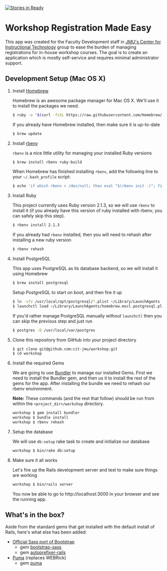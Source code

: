 [![Stories in Ready](https://badge.waffle.io/cit-jmu/workshop.png?label=ready&title=Ready)](https://waffle.io/cit-jmu/workshop)
# Workshop Registration Made Easy

This app was created for the Faculty Development staff in [JMU's Center for Instructional Technology](http://cit.jmu.edu/) group to ease the burden of managing registrations for in-house workshop courses.  The goal is to create an application which is mostly self-service and requires minimal administrator support.

## Development Setup (Mac OS X)

1. Install [Homebrew](http://brew.sh/)

   Homebrew is an awesome package manager for Mac OS X.  We'll use it to install the packages we need.

   ~~~ sh
   $ ruby -e "$(curl -fsSL https://raw.githubusercontent.com/Homebrew/install/master/install)"
   ~~~
   
   If you already have Homebrew installed, then make sure it is up-to-date
   
   ~~~ sh
   $ brew update
   ~~~
   
2. Install [rbenv](https://github.com/sstephenson/rbenv)

   `rbenv` is a nice little utility for managing your installed Ruby versions

   ~~~ sh
   $ brew install rbenv ruby-build
   ~~~
   
   When Homebrew has finished installing `rbenv`, add the following line to your `~/.bash_profile` script:
   
   ~~~ sh
   $ echo 'if which rbenv > /dev/null; then eval "$(rbenv init -)"; fi' >> ~/.bash_profile
   ~~~
   
3. Install Ruby

   This project currently uses Ruby version 2.1.3, so we will use `rbenv` to install it (if you already have this version of ruby installed with rbenv, you can safely skip this step).

   ~~~ sh
   $ rbenv install 2.1.3
   ~~~
   
   If you already had `rbenv` installed, then you will need to rehash after installing a new ruby version
   
   ~~~ sh
   $ rbenv rehash
   ~~~

4. Install PostgreSQL

   This app uses PostgreSQL as its database backend, so we will install it using Homebrew
   
   ~~~ sh
   $ brew install postgresql
   ~~~
   
   Setup PostgreSQL to start on boot, and then fire it up
   
   ~~~ sh
   $ ln -sfv /usr/local/opt/postgresql/*.plist ~/Library/LaunchAgents
   $ launchctl load ~/Library/LaunchAgents/homebrew.mxcl.postgresql.plist
   ~~~
   
   If you'd rather manage PostgreSQL manually without `launchctl` then you can skip the previous step and just run
   
   ~~~ sh
   $ postgres -D /usr/local/var/postgres
   ~~~
   

5. Clone this repository from GitHub into your project directory

   ~~~ sh
   $ git clone git@github.com:cit-jmu/workshop.git
   $ cd workshop
   ~~~

6. Install the required Gems

   We are going to use [Bundler](http://bundler.io/) to manage our installed Gems.  First we need to install the Bundler gem, and then us it to install the rest of the gems for the app.  After installing the bundle we need to rehash our rbenv environment.
   
   **Note:** These commands (and the rest that follow) should be run from within the `<project_dir>/workshop` directory.
   
   ~~~ sh
   workshop $ gem install bundler
   workshop $ bundle install
   workshop $ rbenv rehash
   ~~~
   
7. Setup the database

   We will use `db:setup` rake task to create and initialize our database
   
   ~~~ sh
   workshop $ bin/rake db:setup
   ~~~
   
8. Make sure it all works

   Let's fire up the Rails development server and test to make sure things are working
   
   ~~~ sh
   workshop $ bin/rails server
   ~~~
   
   You now be able to go to http://localhost:3000 in your browser and see the running app.

## What's in the box?

Aside from the standard gems that get installed with the default install of Rails, here's what else has been added:

* [Official Sass port of Bootstrap](http://getbootstrap.com/css/#sass)
  * gem [bootstrap-sass](https://rubygems.org/gems/bootstrap-sass)
  * gem [autoprefixer-rails](https://rubygems.org/gems/autoprefixer-rails)
* [Puma](http://puma.io/) (replaces WEBRick)
  * gem [puma](https://rubygems.org/gems/puma)
